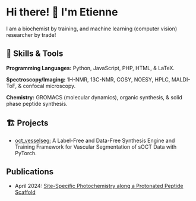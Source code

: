 # Hi there! 👋 I'm Etienne

I am a biochemist by training, and machine learning (computer vision) researcher by trade! 

## 🚀 Skills & Tools

**Programming Languages:** Python, JavaScript, PHP, HTML, & LaTeX.

**Spectroscopy/Imaging:** 1H-NMR, 13C-NMR, COSY, NOESY, HPLC, MALDI-ToF, & confocal microscopy.

**Chemistry:** GROMACS (molecular dynamics), organic synthesis, & solid phase peptide synthesis.


## 🏗️ Projects
- [oct_vesselseg:](https://github.com/EtienneChollet/oct_vesselseg) A Label-Free and Data-Free Synthesis Engine and Training Framework for Vascular Segmentation of sOCT Data with PyTorch.

## Publications
- April 2024: [Site-Specific Photochemistry along a Protonated Peptide Scaffold](https://pubs.acs.org/doi/abs/10.1021/jacs.4c01576)
